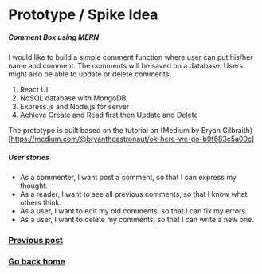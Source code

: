 # Prototype / Spike Idea

##### Comment Box using MERN
I would like to build a simple comment function where user can put his/her name and comment. The comments will be saved on a database. Users might also be able to update or delete comments. 

1.	React UI
2.	NoSQL database with MongoDB
3.	Express.js and Node.js for server
4.	Achieve Create and Read first then Update and Delete

The prototype is built based on the tutorial on (Medium by Bryan Gilbraith)[https://medium.com/@bryantheastronaut/ok-here-we-go-b9f683c5a00c]

##### User stories
+ As a commenter, I want post a comment, so that I can express my thought.
+ As a reader, I want to see all previous comments, so that I know what others think.
+ As a user, I want to edit my old comments, so that I can fix my errors.
+ As a user, I want to delete my comments, so that I can write a new one.


### [Previous post](express.md)
### [Go back home](index.md)
